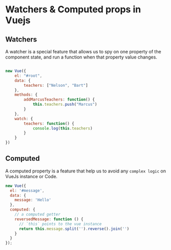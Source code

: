 # Watchers  & Computed props in Vuejs

## Watchers

A watcher is a special feature that allows us to spy on one property of the component state, and run a function when that property value changes.

```js

new Vue({
    el: "#root",
    data: {
        teachers: ["Nelson", "Bart"]
    },
    methods: {
        addMarcusTeachers: function() {
            this.teachers.push("Marcus")
        }
    },
    watch: {
        teachers: function() {
            console.log(this.teachers)
        }
    }
})

```

## Computed

A computed property is a feature that help us to avoid any `complex logic` on VueJs instance or Code.


```js
new Vue({
  el: '#message',
  data: {
    message: 'Hello'
  },
  computed: {
    // a computed getter
    reversedMessage: function () {
      // `this` points to the vue instance
      return this.message.split('').reverse().join('')
    }
  }
});
```
